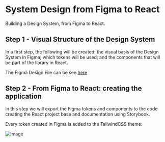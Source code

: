 # System Design from Figma to React
Building a Design System, from Figma to React.

## Step 1 - Visual Structure of the Design System
In a first step, the following will be created: the visual basis of the Design System in Figma; which tokens will be used; and the components that will be part of the library in React.

The Figma Design File can be see [here](https://www.figma.com/files/project/69739439/Ignite-Lab---Design-System?fuid=939177568472572855)

## Step 2 - From Figma to React: creating the application
In this step we will export the Figma tokens and components to the code creating the React project base and documentation using Storybook.

Every token created in Figma is added to the TailwindCSS theme:

![image](https://user-images.githubusercontent.com/7157460/195464895-d30a4475-fc95-45b9-b764-6c64a93df9a4.png)
